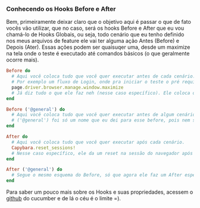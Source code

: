 ### Conhecendo os Hooks Before e After

Bem, primeiramente deixar claro que o objetivo aqui é passar o que de fato vocês vão utilizar, que no caso, será os hooks Before e After que eu vou chamá-lo de Hooks Globais, ou seja, todo cenário que eu tenho definido nos meus arquivos de feature ele vai ter alguma ação Antes (Before) e Depois (Ater). Essas ações podem ser quaisuqer uma, desde um maximize na tela onde o teste é executado até comandos básicos (o que geralmente ocorre mais).

```ruby
Before do
  # Aqui você coloca tudo que você quer executar antes de cada cenário.
  # Por exemplo um fluxo de Login, onde pra iniciar o teste o pré requisito é estar logado.
  page.driver.browser.manage.window.maximize
  # Já diz tudo o que ele faz neh (nesse caso específico). Ele coloca o navegador em formato maximizado.
end

Before ('@general') do
  # Aqui você coloca tudo que você quer executar antes de algum cenário.
  # ('@general') foi só um nome que eu dei para esse before, pois nem sempre tenho que rodar todos os befores que existem, caso eu tenha algum before específico para rodar antes de algum cenário, eu tenho que dar um nome a ele e chamá-lo no meu arquivo de feature. Veremos isso mais pra frente =).
end

After do
  # Aqui você coloca tudo que você quer executar após cada cenário.
  Capybara.reset_sessions!
  # Nesse caso específico, ele da um reset na sessão do navegador após os testes.
end

After ('@general') do
  # Segue o mesmo esquema do Before, só que agora ele faz um After específico para o fim de um cenário específico.
end
```
Para saber um pouco mais sobre os Hooks e suas propriedades, acessem o [github](https://github.com/cucumber/cucumber/wiki/Hooks) do cucumber e de lá o céu é o limite =).
